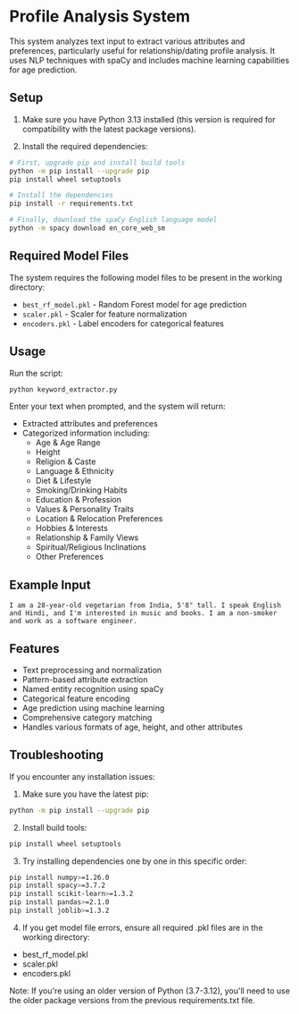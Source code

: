 # Profile Analysis System

This system analyzes text input to extract various attributes and preferences, particularly useful for relationship/dating profile analysis. It uses NLP techniques with spaCy and includes machine learning capabilities for age prediction.

## Setup

1. Make sure you have Python 3.13 installed (this version is required for compatibility with the latest package versions).

2. Install the required dependencies:
```bash
# First, upgrade pip and install build tools
python -m pip install --upgrade pip
pip install wheel setuptools

# Install the dependencies
pip install -r requirements.txt

# Finally, download the spaCy English language model
python -m spacy download en_core_web_sm
```

## Required Model Files

The system requires the following model files to be present in the working directory:
- `best_rf_model.pkl` - Random Forest model for age prediction
- `scaler.pkl` - Scaler for feature normalization
- `encoders.pkl` - Label encoders for categorical features

## Usage

Run the script:
```bash
python keyword_extractor.py
```

Enter your text when prompted, and the system will return:
- Extracted attributes and preferences
- Categorized information including:
  - Age & Age Range
  - Height
  - Religion & Caste
  - Language & Ethnicity
  - Diet & Lifestyle
  - Smoking/Drinking Habits
  - Education & Profession
  - Values & Personality Traits
  - Location & Relocation Preferences
  - Hobbies & Interests
  - Relationship & Family Views
  - Spiritual/Religious Inclinations
  - Other Preferences

## Example Input
```
I am a 28-year-old vegetarian from India, 5'8" tall. I speak English and Hindi, and I'm interested in music and books. I am a non-smoker and work as a software engineer.
```

## Features
- Text preprocessing and normalization
- Pattern-based attribute extraction
- Named entity recognition using spaCy
- Categorical feature encoding
- Age prediction using machine learning
- Comprehensive category matching
- Handles various formats of age, height, and other attributes

## Troubleshooting

If you encounter any installation issues:

1. Make sure you have the latest pip:
```bash
python -m pip install --upgrade pip
```

2. Install build tools:
```bash
pip install wheel setuptools
```

3. Try installing dependencies one by one in this specific order:
```bash
pip install numpy>=1.26.0
pip install spacy>=3.7.2
pip install scikit-learn>=1.3.2
pip install pandas>=2.1.0
pip install joblib>=1.3.2
```

4. If you get model file errors, ensure all required .pkl files are in the working directory:
- best_rf_model.pkl
- scaler.pkl
- encoders.pkl

Note: If you're using an older version of Python (3.7-3.12), you'll need to use the older package versions from the previous requirements.txt file. 